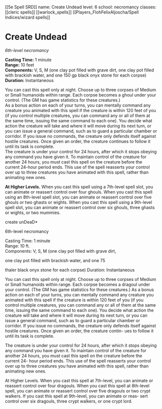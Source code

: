 [[5e Spell SRD]]
name: Create Undead
level: 6
school: necromancy
classes: [[cleric spells]]
         [[warlock_spells]]
         [[Players_FlohFelixAljoscha/Spell Indices/wizard spells]]

# Create Undead 
_6th-level necromancy_ 

**Casting Time:** 1 minute    
**Range:** 10 feet    
**Components:** V, S, M (one clay pot filled with grave dirt, one clay pot filled with brackish water, and one 150 gp black onyx stone for each corpse)    
**Duration:** Instantaneous 

You can cast this spell only at night. Choose up to three corpses of Medium or Small humanoids within range. Each corpse becomes a ghoul under your control. (The GM has game statistics for these creatures.)    
As a bonus action on each of your turns, you can mentally command any creature you animated with this spell if the creature is within 120 feet of you (if you control multiple creatures, you can command any or all of them at the same time, issuing the same command to each one). You decide what action the creature will take and where it will move during its next turn, or you can issue a general command, such as to guard a particular chamber or corridor. If you issue no commands, the creature only defends itself against hostile creatures. Once given an order, the creature continues to follow it until its task is complete.    
The creature is under your control for 24 hours, after which it stops obeying any command you have given it. To maintain control of the creature for another 24 hours, you must cast this spell on the creature before the current 24-hour period ends. This use of the spell reasserts your control over up to three creatures you have animated with this spell, rather than animating new ones. 

**At Higher Levels.** When you cast this spell using a 7th-level spell slot, you can animate or reassert control over four ghouls. When you cast this spell using an 8th-level spell slot, you can animate or reassert control over five ghouls or two ghasts or wights. When you cast this spell using a 9th-level spell slot, you can animate or reassert control over six ghouls, three ghasts or wights, or two mummies. 


create unDeaD*

6th-level necromancy

Casting Time: 1 minute  
Range: 10 ft.  
Components: V, S, M (one clay pot filled with grave dirt,

one clay pot filled with brackish water, and one 75

thaler black onyx stone for each corpse) Duration: Instantaneous

You can cast this spell only at night. Choose up to three corpses of Medium or Small humanoids within range. Each corpse becomes a dragoul under your control. (The GM has game statistics for these creatures.) As a bonus action on each of your turns, you can mentally command any creature you animated with this spell if the creature is within 120 feet of you (if you control multiple creatures, you can command any or all of them at the same time, issuing the same command to each one). You decide what action the creature will take and where it will move during its next turn, or you can issue a general command, such as to guard a particular chamber or corridor. If you issue no commands, the creature only defends itself against hostile creatures. Once given an order, the creature contin- ues to follow it until its task is complete.

The creature is under your control for 24 hours, after which it stops obeying any command you have given it. To maintain control of the creature for another 24 hours, you must cast this spell on the creature before the current 24- hour period ends. This use of the spell reasserts your control over up to three creatures you have animated with this spell, rather than animating new ones.

At Higher Levels. When you cast this spell at 7th-level, you can animate or reassert control over four dragouls. When you cast this spell at 8th-level spell, you can animate or reassert control over five dragouls or two crypt walkers. If you cast this spell at 9th-level, you can animate or reas- sert control over six dragouls, three crypt walkers, or one crypt lord.